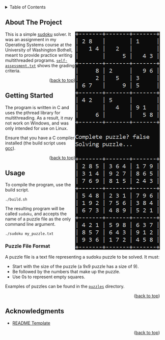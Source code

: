 <!-- Simplified version of https://github.com/othneildrew/Best-README-Template -->

<!-- For "back to top" links -->
<a name="readme-top"></a>



<!-- TABLE OF CONTENTS -->
<details>
  <summary>Table of Contents</summary>
  <ol>
    <li><a href="#about-the-project">About The Project</a></li>
    <li><a href="#getting-started">Getting Started</a></li>
    <li>
      <a href="#usage">Usage</a>
      <ul>
        <li><a href="#puzzle-file-format">Puzzle File Format</a></li>
      </ul>
    </li>
    <li><a href="#acknowledgments">Acknowledgments</a></li>
  </ol>
</details>



<!-- ABOUT THE PROJECT -->
## About The Project

<img align="right" src="images/solve_example.PNG">

This is a simple [sudoku](https://en.wikipedia.org/wiki/Sudoku) solver.
It was an assignment in my Operating Systems course at the University of Washington Bothell,
meant to provide practice writing multithreaded programs.
[`self-assessment.txt`](self-assessment.txt) shows the grading criteria.

<p align="right">(<a href="#readme-top">back to top</a>)</p>



<!-- GETTING STARTED -->
## Getting Started

The program is written in C and uses the pthread library for multithreading.
As a result, it may not work on Windows, and was only intended for use on Linux.

Ensure that you have a C compiler installed (the build script uses [gcc](https://gcc.gnu.org/)).

<p align="right">(<a href="#readme-top">back to top</a>)</p>



<!-- USAGE -->
## Usage

To compile the program, use the build script.
```commandline
./build.sh
```

The resulting program will be called `sudoku`, and accepts the name of a puzzle file as the only command line argument.
```commandline
./sudoku my_puzzle.txt
```

### Puzzle File Format

A puzzle file is a text file representing a sudoku puzzle to be solved.
It must:

* Start with the size of the puzzle (a 9x9 puzzle has a size of 9).
* Be followed by the numbers that make up the puzzle.
* Use 0s to represent empty squares.

Examples of puzzles can be found in the [`puzzles`](puzzles) directory.

<p align="right">(<a href="#readme-top">back to top</a>)</p>



<!-- ACKNOWLEDGMENTS -->
## Acknowledgments

* [README Template](https://github.com/othneildrew/Best-README-Template)

<p align="right">(<a href="#readme-top">back to top</a>)</p>



[solve-screenshot]: images/solve_example.PNG

